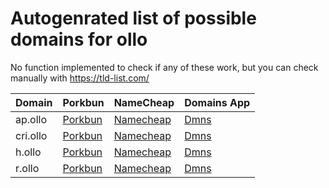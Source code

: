 # Autogenrated list of possible domains for ollo

No function implemented to check if any of these work, but you can check manually with https://tld-list.com/

| Domain | Porkbun | NameCheap | Domains App |
|---|---|---|---|
| ap.ollo | [Porkbun](https://porkbun.com/checkout/search?prb=e814663da1&tlds=&idnLanguage=&search=search&q=ap.ollo) | [Namecheap](https://www.namecheap.com/domains/registration/results/?domain=ap.ollo) | [Dmns](https://dmns.app/domains?q=ap.ollo) |
| cri.ollo | [Porkbun](https://porkbun.com/checkout/search?prb=e814663da1&tlds=&idnLanguage=&search=search&q=cri.ollo) | [Namecheap](https://www.namecheap.com/domains/registration/results/?domain=cri.ollo) | [Dmns](https://dmns.app/domains?q=cri.ollo) |
| h.ollo | [Porkbun](https://porkbun.com/checkout/search?prb=e814663da1&tlds=&idnLanguage=&search=search&q=h.ollo) | [Namecheap](https://www.namecheap.com/domains/registration/results/?domain=h.ollo) | [Dmns](https://dmns.app/domains?q=h.ollo) |
| r.ollo | [Porkbun](https://porkbun.com/checkout/search?prb=e814663da1&tlds=&idnLanguage=&search=search&q=r.ollo) | [Namecheap](https://www.namecheap.com/domains/registration/results/?domain=r.ollo) | [Dmns](https://dmns.app/domains?q=r.ollo) |
